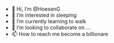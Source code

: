 - 👋 Hi, I’m @HoesenG
- 👀 I’m interested in sleeping
- 🌱 I’m currently learning to walk
- 💞️ I’m looking to collaborate on ...
- 📫 How to reach me become a billionare

<!---
HoesenG/HoesenG is a ✨ special ✨ repository because its `README.md` (this file) appears on your GitHub profile.
You can click the Preview link to take a look at your changes.
--->
